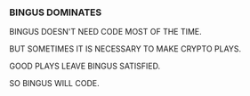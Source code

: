 ### BINGUS DOMINATES

BINGUS DOESN'T NEED CODE MOST OF THE TIME.

BUT SOMETIMES IT IS NECESSARY TO MAKE CRYPTO PLAYS.

GOOD PLAYS LEAVE BINGUS SATISFIED.

SO BINGUS WILL CODE.

<!--
**BingusDominates/BingusDominates** is a ✨ _special_ ✨ repository because its `README.md` (this file) appears on your GitHub profile.

Here are some ideas to get you started:


-->
